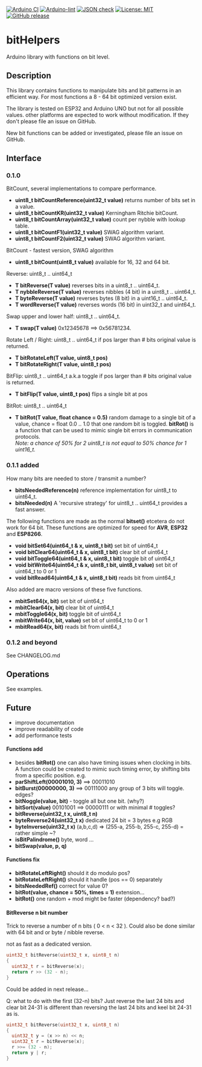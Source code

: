 
[![Arduino CI](https://github.com/RobTillaart/bitHelpers/workflows/Arduino%20CI/badge.svg)](https://github.com/marketplace/actions/arduino_ci)
[![Arduino-lint](https://github.com/RobTillaart/bitHelpers/actions/workflows/arduino-lint.yml/badge.svg)](https://github.com/RobTillaart/bitHelpers/actions/workflows/arduino-lint.yml)
[![JSON check](https://github.com/RobTillaart/bitHelpers/actions/workflows/jsoncheck.yml/badge.svg)](https://github.com/RobTillaart/bitHelpers/actions/workflows/jsoncheck.yml)
[![License: MIT](https://img.shields.io/badge/license-MIT-green.svg)](https://github.com/RobTillaart/bitHelpers/blob/master/LICENSE)
[![GitHub release](https://img.shields.io/github/release/RobTillaart/bitHelpers.svg?maxAge=3600)](https://github.com/RobTillaart/bitHelpers/releases)


# bitHelpers

Arduino library with functions on bit level.


## Description

This library contains functions to manipulate bits and bit patterns in an 
efficient way. 
For most functions a 8 - 64 bit optimized version exist. 

The library is tested on ESP32 and Arduino UNO but not for all possible values. 
other platforms are expected to work without modification. 
If they don't please file an issue on GitHub.

New bit functions can be added or investigated, please file an issue on GitHub.


## Interface


### 0.1.0

BitCount, several implementations to compare performance.

- **uint8_t bitCountReference(uint32_t value)** returns number of bits set in a value.
- **uint8_t bitCountKR(uint32_t value)** Kerningham Ritchie bitCount.
- **uint8_t bitCountArray(uint32_t value)** count per nybble with lookup table.
- **uint8_t bitCountF1(uint32_t value)** SWAG algorithm variant.
- **uint8_t bitCountF2(uint32_t value)** SWAG algorithm variant.

BitCount - fastest version, SWAG algorithm

- **uint8_t  bitCount(uint8_t value)** available for 16, 32 and 64 bit.

Reverse: uint8_t .. uint64_t

- **T bitReverse(T value)** reverses bits in a uint8_t .. uint64_t.
- **T nybbleReverse(T value)** reverses nibbles (4 bit) in a uint8_t .. uint64_t.
- **T byteReverse(T value)** reverses bytes (8 bit) in a uint16_t .. uint64_t.
- **T wordReverse(T value)** reverses words (16 bit) in uint32_t and uint64_t.

Swap upper and lower half: uint8_t .. uint64_t.

- **T swap(T value)** 0x12345678 ==> 0x56781234.

Rotate Left / Right: uint8_t .. uint64_t
if pos larger than # bits original value is returned.

- **T bitRotateLeft(T value, uint8_t pos)**
- **T bitRotateRight(T value, uint8_t pos)** 

BitFlip: uint8_t .. uint64_t  a.k.a toggle
if pos larger than # bits original value is returned.

- **T bitFlip(T value, uint8_t pos)** flips a single bit at pos

BitRot: uint8_t .. uint64_t

- **T bitRot(T value, float chance = 0.5)** random damage to a single bit of a value,
chance = float 0.0 .. 1.0 that one random bit is toggled. 
**bitRot()** is a function that can be used to mimic single bit errors in communication protocols.  
*Note: a chance of 50% for 2 uint8_t is not equal to 50% chance for 1 uint16_t.*


### 0.1.1 added

How many bits are needed to store / transmit a number?

- **bitsNeededReference(n)** reference implementation for uint8_t to uint64_t.
- **bitsNeeded(n)** A 'recursive strategy' for uint8_t .. uint64_t provides a fast answer. 

The following functions are made as the normal **bitset()** etcetera do not work for 64 bit.
These functions are optimized for speed for **AVR**, **ESP32** and **ESP8266**. 

- **void bitSet64(uint64_t & x, uint8_t bit)** set bit of uint64_t
- **void bitClear64(uint64_t & x, uint8_t bit)** clear bit of uint64_t
- **void bitToggle64(uint64_t & x, uint8_t bit)** toggle bit of uint64_t
- **void bitWrite64(uint64_t & x, uint8_t bit, uint8_t value)** set bit of uint64_t to 0 or 1
- **void bitRead64(uint64_t & x, uint8_t bit)** reads bit from uint64_t 

Also added are macro versions of these five functions.

- **mbitSet64(x, bit)** set bit of uint64_t
- **mbitClear64(x, bit)** clear bit of uint64_t
- **mbitToggle64(x, bit)** toggle bit of uint64_t
- **mbitWrite64(x, bit, value)** set bit of uint64_t to 0 or 1
- **mbitRead64(x, bit)** reads bit from uint64_t 


### 0.1.2 and beyond

See CHANGELOG.md


## Operations

See examples.


## Future

- improve documentation
- improve readability of code
- add performance tests


#### Functions add

- besides **bitRot()** one can also have timing issues when clocking in bits. 
A function could be created to mimic such timing error, by shifting bits from a 
specific position. e.g. 
- **parShiftLeft(00001010, 3)** ==> 00011010
- **bitBurst(00000000, 3)** ==>  00111000 any group of 3 bits will toggle. edges?
- **bitNoggle(value, bit)** - toggle all but one bit. (why?)
- **bitSort(value)** 00101001 ==> 00000111
or with minimal # toggles?
- **bitReverse(uint32_t x, uint8_t n)**
- **byteReverse24(uint32_t x)** dedicated 24 bit = 3 bytes e.g RGB
- **byteInverse(uint32_t x)**  (a,b,c,d) => (255-a, 255-b, 255-c, 255-d) = rather simple ~?
- **isBitPalindrome()** byte, word ...
- **bitSwap(value, p, q)**


#### Functions fix

- **bitRotateLeftRight()** should it do modulo pos?
- **bitRotateLeftRight()** should it handle (pos == 0) separately
- **bitsNeededRef()** correct for value 0?
- **bitRot(value, chance = 50%, times = 1)** extension...
- **bitRot()** one random + mod might be faster (dependency? bad?)


#### BitReverse n bit number

Trick to reverse a number of n bits  ( 0 < n < 32 ).
Could also be done similar with 64 bit and or byte / nibble reverse.

not as fast as a dedicated version.
```cpp
uint32_t bitReverse(uint32_t x, uint8_t n)
{
  uint32_t r = bitReverse(x);
  return r >> (32 - n);
}
```
Could be added in next release...

Q: what to do with the first (32-n) bits?
Just reverse the last 24 bits and clear bit 24-31 is different than
reversing the last 24 bits and keel bit 24-31 as is.
```cpp
uint32_t bitReverse(uint32_t x, uint8_t n)
{
  uint32_t y = (x >> n) << n;
  uint32_t r = bitReverse(x);
  r >>= (32 - n);
  return y | r;
}
```

